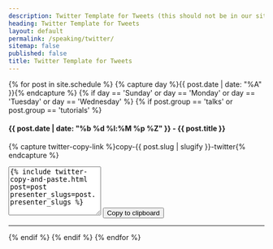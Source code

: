 ```yaml
---
description: Twitter Template for Tweets (this should not be in our sitemaps file)
heading: Twitter Template for Tweets
layout: default
permalink: /speaking/twitter/
sitemap: false
published: false
title: Twitter Template for Tweets
---
```


<script src="https://cdn.tailwindcss.com"></script>

{% for post in site.schedule %}
{% capture day %}{{ post.date | date: "%A" }}{% endcapture %}
{% if day == 'Sunday' or day == 'Monday' or day == 'Tuesday' or day == 'Wednesday' %}
{% if post.group == 'talks' or post.group == 'tutorials' %}
<div class="event-byline">
<h4>{{ post.date | date: "%b %d %l:%M %p %Z" }} - {{ post.title }}</h4>

{% capture twitter-copy-link %}copy-{{ post.slug | slugify }}-twitter{% endcapture %}

<textarea rows="6" id="{{ twitter-copy-link }}">
{% include twitter-copy-and-paste.html post=post presenter_slugs=post.presenter_slugs %}
</textarea>

<button class="btn bg-blue-200 border-solid border-2 border-grey-800 rounded-lg px-2 py-1" data-clipboard-action="copy" data-clipboard-target="#{{ twitter-copy-link }}">
Copy to clipboard
</button>
</div>

<hr>
{% endif %}
{% endif %}
{% endfor %}

<script src="https://cdnjs.cloudflare.com/ajax/libs/clipboard.js/2.0.4/clipboard.min.js"></script>
<script>
new ClipboardJS('.btn');
</script>
